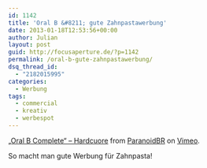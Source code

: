 ```yaml
---
id: 1142
title: 'Oral B &#8211; gute Zahnpastawerbung'
date: 2013-01-18T12:53:56+00:00
author: Julian
layout: post
guid: http://focusaperture.de/?p=1142
permalink: /oral-b-gute-zahnpastawerbung/
dsq_thread_id:
  - "2182015995"
categories:
  - Werbung
tags:
  - commercial
  - kreativ
  - werbespot
---
```

[&#8222;Oral B Complete&#8220; &#8211; Hardcuore](http://vimeo.com/57161979) from [ParanoidBR](http://vimeo.com/paranoidbr) on [Vimeo](http://vimeo.com).

So macht man gute Werbung für Zahnpasta!